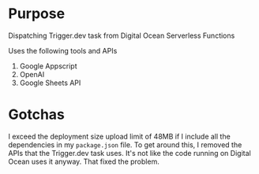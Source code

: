# Purpose

Dispatching Trigger.dev task from Digital Ocean Serverless Functions


Uses the following tools and APIs

1. Google Appscript
2. OpenAI
3. Google Sheets API

# Gotchas
I exceed the deployment size upload limit of 48MB if I include all the dependencies in my `package.json` file.
To get around this, I removed the APIs that the Trigger.dev task uses.  It's not like the code running
on Digital Ocean uses it anyway.  That fixed the problem.
